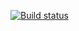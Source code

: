 [![Build status](https://ci.appveyor.com/api/projects/status/729njodam5kc76b0?svg=true)](https://ci.appveyor.com/project/Maksim-Aptishev-QA/automation-5-patterns)
